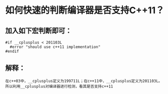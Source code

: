 # 如何快速的判断编译器是否支持C++11？

## 加入如下宏判断即可：

    #if __cplusplus < 201103L
      #error "should use c++11 implementation"
    #endif

## 解释：

`在c++03中，__cplusplus定义为199711L；在c++11中，__cplusplus定义为201103L。所以利用__cplusplus对编译器进行检测，看其是否支持c++11`
